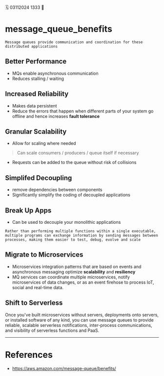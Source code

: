 🗓️ 03112024 1333
📎

# message_queue_benefits

```ad-abstract
Message queues provide communication and coordination for these distributed applications
```

## Better Performance
- MQs enable asynchronous communication
- Reduces stalling / waiting
## Increased Reliability
- Makes data persistent
- Reduce the errors that happen when different parts of your system go offline and hence increases **fault tolerance**

## Granular Scalability
- Allow for scaling where needed
> Can scale consumers / producers / queue itself if necessary
- Requests can be added to the queue without risk of collisions

## Simplifed Decoupling
- remove dependencies between components 
- Significantly simplify the coding of decoupled applications

## Break Up Apps
- Can be used to decouple your monolithic applications

```ad-info
Rather than performing multiple functions within a single executable, multiple programs can exchange information by sending messages between processes, making them easier to test, debug, evolve and scale
```


## Migrate to Microservices
- Microservices integration patterns that are based on events and asynchronous messaging optimize **scalability** and **resiliency**
- MQ services can coordinate multiple microservices, notify microservices of data changes, or as an event firehose to process IoT, social and real-time data.

## Shift to Serverless
Once you've built microservices without servers, deployments onto servers, or installed software of any kind, you can use message queues to provide reliable, scalable serverless notifications, inter-process communications, and visibility of serverless functions and PaaS.

---

# References
- https://aws.amazon.com/message-queue/benefits/